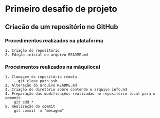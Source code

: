 # Primeiro desafio de projeto

## Criacão de um repositório no GitHub

### Procedimentos realizados na plataforma
    1. Criação do repositório
    2. Edição inicial do arquivo README.md

### Proceimentos realizados na máquilocal
    1. Clonagem do repositório remoto
        - git clone path_ssh
    2. Alteração do arquivo README.md
    3. Criação do diretório sobre contendo o arquivo info.md
    4. Preparação das modificaçẽos realizadas no repositório local para o commmit.
        git add *
    5. Realização do commit
        git commit -m "mesagem"
